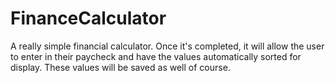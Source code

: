 # FinanceCalculator
A really simple financial calculator. Once it's completed, it will allow the user to enter in their paycheck and have the values automatically sorted for display. These values will be saved as well of course.
